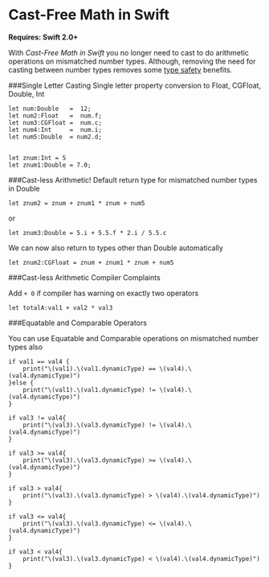 # Cast-Free Math in Swift

**Requires: Swift 2.0+**

With *Cast-Free Math in Swift* you no longer need to cast to do arithmetic operations on mismatched number types.
Although, removing the need for casting between number types removes some [type safety](https://realm.io/news/altconf-justin-spahr-summers-type-safety/ "Correct Behavior Through Type Safety") benefits.

###Single Letter Casting 
Single letter property conversion to Float, CGFloat, Double, Int
```
let num:Double   =  12;
let num2:Float   =  num.f;
let num3:CGFloat =  num.c;
let num4:Int     =  num.i;
let num5:Double  = num2.d;


let znum:Int = 5 
let znum1:Double = 7.0;
```
###Cast-less Arithmetic!
Default return type for mismatched number types in Double
```
let znum2 = znum + znum1 * znum + num5 
```
or
```
let znum3:Double = 5.i + 5.5.f * 2.i / 5.5.c 
```

We can now also return to types other than Double automatically

```
let znum2:CGFloat = znum + znum1 * znum + num5
```

###Cast-less Arithmetic Compiler Complaints 


Add `+ 0` if compiler has warning on exactly two operators

```
let totalA:val1 + val2 * val3
```


###Equatable and Comparable Operators

You can use Equatable and Comparable operations on mismatched number types also

```
if val1 == val4 {
    print("\(val1).\(val1.dynamicType) == \(val4).\(val4.dynamicType)")
}else {
    print("\(val1).\(val1.dynamicType) != \(val4).\(val4.dynamicType)")
}

if val3 != val4{
    print("\(val3).\(val3.dynamicType) != \(val4).\(val4.dynamicType)")
}

if val3 >= val4{
    print("\(val3).\(val3.dynamicType) >= \(val4).\(val4.dynamicType)")
}

if val3 > val4{
    print("\(val3).\(val3.dynamicType) > \(val4).\(val4.dynamicType)")
}

if val3 <= val4{
    print("\(val3).\(val3.dynamicType) <= \(val4).\(val4.dynamicType)")
}

if val3 < val4{
    print("\(val3).\(val3.dynamicType) < \(val4).\(val4.dynamicType)")
}

`````
